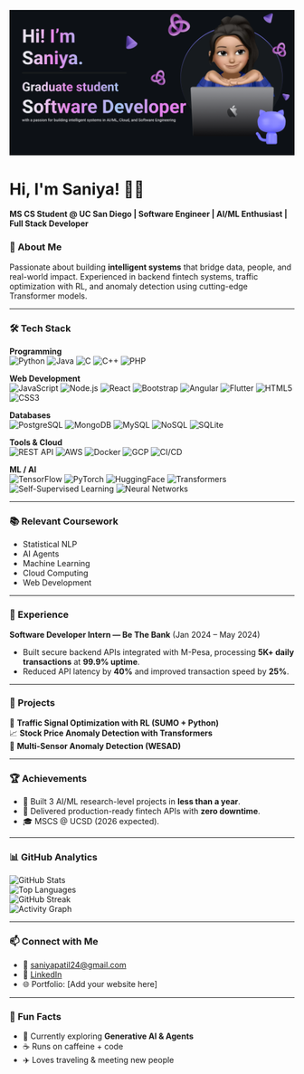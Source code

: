 ![Banner](banner.png)
# Hi, I'm Saniya! 👩‍💻
**MS CS Student @ UC San Diego | Software Engineer | AI/ML Enthusiast | Full Stack Developer**


### 🌟 About Me
Passionate about building **intelligent systems** that bridge data, people, and real-world impact. Experienced in backend fintech systems, traffic optimization with RL, and anomaly detection using cutting-edge Transformer models.  

---

### 🛠 Tech Stack  

**Programming**  
![Python](https://img.shields.io/badge/Python-3776AB?logo=python&logoColor=white)
![Java](https://img.shields.io/badge/Java-007396?logo=java&logoColor=white)
![C](https://img.shields.io/badge/C-00599C?logo=c&logoColor=white)
![C++](https://img.shields.io/badge/C++-00599C?logo=cplusplus&logoColor=white)
![PHP](https://img.shields.io/badge/PHP-777BB4?logo=php&logoColor=white)  

**Web Development**  
![JavaScript](https://img.shields.io/badge/JavaScript-F7DF1E?logo=javascript&logoColor=black)
![Node.js](https://img.shields.io/badge/Node.js-339933?logo=node.js&logoColor=white)
![React](https://img.shields.io/badge/React-20232A?logo=react&logoColor=61DAFB)
![Bootstrap](https://img.shields.io/badge/Bootstrap-7952B3?logo=bootstrap&logoColor=white)
![Angular](https://img.shields.io/badge/Angular-DD0031?logo=angular&logoColor=white)
![Flutter](https://img.shields.io/badge/Flutter-02569B?logo=flutter&logoColor=white)
![HTML5](https://img.shields.io/badge/HTML5-E34F26?logo=html5&logoColor=white)
![CSS3](https://img.shields.io/badge/CSS3-1572B6?logo=css3&logoColor=white)  

**Databases**  
![PostgreSQL](https://img.shields.io/badge/PostgreSQL-4169E1?logo=postgresql&logoColor=white)
![MongoDB](https://img.shields.io/badge/MongoDB-47A248?logo=mongodb&logoColor=white)
![MySQL](https://img.shields.io/badge/MySQL-4479A1?logo=mysql&logoColor=white)
![NoSQL](https://img.shields.io/badge/NoSQL-FF6F00?logo=nosql&logoColor=white)
![SQLite](https://img.shields.io/badge/SQLite-003B57?logo=sqlite&logoColor=white)  

**Tools & Cloud**  
![REST API](https://img.shields.io/badge/REST-02569B?logo=rest&logoColor=white)
![AWS](https://img.shields.io/badge/AWS-232F3E?logo=amazonaws&logoColor=FF9900)
![Docker](https://img.shields.io/badge/Docker-2496ED?logo=docker&logoColor=white)
![GCP](https://img.shields.io/badge/GCP-4285F4?logo=googlecloud&logoColor=white)
![CI/CD](https://img.shields.io/badge/CI/CD-2088FF?logo=githubactions&logoColor=white)  

**ML / AI**  
![TensorFlow](https://img.shields.io/badge/TensorFlow-FF6F00?logo=tensorflow&logoColor=white)
![PyTorch](https://img.shields.io/badge/PyTorch-EE4C2C?logo=pytorch&logoColor=white)
![HuggingFace](https://img.shields.io/badge/HuggingFace-FFD21E?logo=huggingface&logoColor=black)
![Transformers](https://img.shields.io/badge/Transformers-FF6F61?logo=python&logoColor=white)
![Self-Supervised Learning](https://img.shields.io/badge/Self--Supervised_Learning-FF69B4?logo=ai&logoColor=white)
![Neural Networks](https://img.shields.io/badge/Neural_Networks-00A67E?logo=ai&logoColor=white)

---

### 📚 Relevant Coursework
- Statistical NLP  
- AI Agents  
- Machine Learning  
- Cloud Computing  
- Web Development  

---

### 💼 Experience
**Software Developer Intern — Be The Bank** (Jan 2024 – May 2024)  
- Built secure backend APIs integrated with M-Pesa, processing **5K+ daily transactions** at **99.9% uptime**.  
- Reduced API latency by **40%** and improved transaction speed by **25%**.  

---

### 📌 Projects
🚦 **Traffic Signal Optimization with RL (SUMO + Python)**  
📈 **Stock Price Anomaly Detection with Transformers**  
📡 **Multi-Sensor Anomaly Detection (WESAD)**  

---

### 🏆 Achievements
- 🌟 Built 3 AI/ML research-level projects in **less than a year**.  
- 🥇 Delivered production-ready fintech APIs with **zero downtime**.  
- 🎓 MSCS @ UCSD (2026 expected).  

---

### 📊 GitHub Analytics
![GitHub Stats](https://github-readme-stats.vercel.app/api?username=YourUsername&show_icons=true&theme=radical)  
![Top Languages](https://github-readme-stats.vercel.app/api/top-langs/?username=YourUsername&layout=compact&theme=radical)  
![GitHub Streak](https://github-readme-streak-stats.herokuapp.com/?user=YourUsername&theme=radical)  
![Activity Graph](https://github-readme-activity-graph.vercel.app/graph?username=YourUsername&theme=rogue)  

---

### 📫 Connect with Me
- 📧 [saniyapatil24@gmail.com](mailto:saniyapatil24@gmail.com)  
- 💼 [LinkedIn](https://linkedin.com/in/saniyapatil2345)  
- 🌐 Portfolio: [Add your website here]  

---

### 🎯 Fun Facts
- 🌱 Currently exploring **Generative AI & Agents**  
- ☕ Runs on caffeine + code  
- ✈️ Loves traveling & meeting new people  
